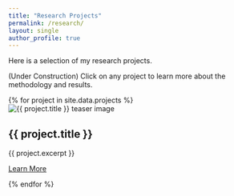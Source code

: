 ```yaml
---
title: "Research Projects"
permalink: /research/
layout: single
author_profile: true
---
```


Here is a selection of my research projects. 

(Under Construction) Click on any project to learn more about the methodology and results.

<div class="feature__wrapper">
{% for project in site.data.projects %}
  <div class="feature__item--left">
    <div class="archive__item">
      <div class="archive__item-teaser">
        <img src="{{ project.image_path | relative_url }}" alt="{{ project.title }} teaser image">
      </div>
      <div class="archive__item-body">
        <h2 class="archive__item-title">{{ project.title }}</h2>
        <div class="archive__item-excerpt">
          <p>{{ project.excerpt }}</p>
        </div>
        <p><a href="{{ project.url }}" class="btn btn--inverse">Learn More</a></p>
      </div>
    </div>
  </div>
{% endfor %}
</div>